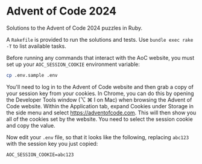 # Advent of Code 2024

Solutions to the Advent of Code 2024 puzzles in Ruby.

A `Rakefile` is provided to run the solutions and tests. Use `bundle exec rake -T` to list available tasks.

Before running any commands that interact with the AoC website, you must set up your `AOC_SESSION_COOKIE` environment variable:

```sh
cp .env.sample .env
```

You'll need to log in to the Advent of Code website and then grab a copy of your session key from your cookies. In Chrome, you can do this by opening the Developer Tools window (⌥ ⌘ I on Mac) when browsing the Advent of Code website. Within the Application tab, expand Cookies under Storage in the side menu and select https://adventofcode.com. This will then show you all of the cookies set by the website. You need to select the session cookie and copy the value.

Now edit your `.env` file, so that it looks like the following, replacing `abc123` with the session key you just copied:

```
AOC_SESSION_COOKIE=abc123
```
